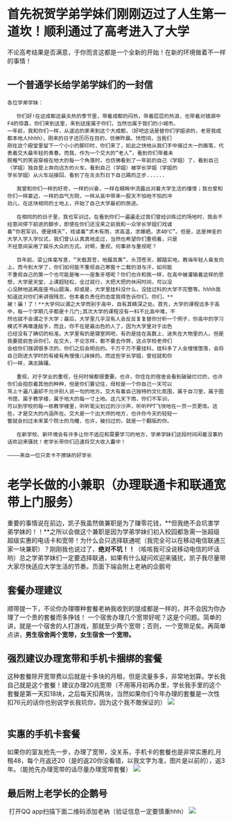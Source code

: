 # 首先祝贺学弟学妹们刚刚迈过了人生第一道坎！顺利通过了高考进入了大学  

 不论高考结果是否满意，于你而言这都是一个全新的开始！在新的环境做着不一样的事情！
 
## 一个普通学长给学弟学妹们的一封信

```
各位学弟学妹：

   你们好!在这成都这最炎热的季节里，带着成都的闷热，带着层层的热浪，也带着对镜湖中F4的惊喜，你们来到这里，来到这座属于你们，当然也属于我们的小城市。
一年前，我和你们一样，从遥远的家来到这个大成都，（好吧这话是替你们学姐讲的，老哥我成都本地人hhhh），刚来的日子还历历在目的，仿佛昨晨。恍惚间，当我们
刚在这个殿堂里留下一个小小的脚印时，你们来了，如此之快地从我们手中接过大一的画笔，代表着交大最年轻的青春。而我，作为一个交大的“老人”，看到你们带着未
脱稚气的笑容穿梭在地大的每一个角落时，也仿佛看到了一年前的自己（学姐）了，看到自己（学姐）独自登上奔向远方的火车，看到自己（学姐）被学长学姐（学姐的
学长学姐）从火车站接回，看到了在炎炎烈日下自己踢的正步......

   我曾和你们一样的好奇，一样的兴奋，一样在眼眸中流露出对着大学生活的憧憬；我也曾和你们一样豪迈，一样的血气方刚，一样从高中带来一股天不怕地不怕的冲
劲儿，在这块相同的土地上，开始了自己大学最初的旅途。
   
   在相同的的日子里，我也军训过。在看到你们一遍遍走过我们曾经训练过的场地时，我会不经意间停下前进的脚步，即使在你们还没来之前我和一众学长学姐们戏谑
着“你若军训，便是晴天”，戏谑着“求木有雨，求高温，求爆晒，求40℃”。但是，这是神圣的大学入学入学仪式，我们曾认认真真地走过，当然也希望你们重视着，只是
不经意间采用了娱乐大众的方式。对啊，重视，何事非与重视呢？
   
   百年前，梁公挥毫写意，“天载其苍，地履其黄”，头顶苍天，脚踏实地，教诲年轻人奋发向上。而今到大学了，你们如何能不重视自己寒窗十二载的泪与汗，如何能
不重视自己的第一个也可能是唯一一座象牙塔呢？你们也许和我一样，在高中被灌输着这样的思想，大学是天堂，上课超轻松，全过就行，大把大把的休闲时间，可以没
心没肺地逃离座座书山题海，抑或是，大学里挂科没什么，没挂过科的大学不完整等。hhhh我知道这对你们来讲很残忍，但本着负责任的态度我得告诉你们，你们，**
被！骗！了！**大学何以谓之大学而别于高中，自有其精深之处。首先，大学的课程远多于高中，每一个学期几乎都是十几门;其次大学的课程没有一科不比高中难，不
然也就不会谓之于大学；最后，大学里几乎没有人会反反复复替你分析一个例子，你高中的学习模式不再难逢敌手，而且，你不在是最出色的人了，因为大学里对于出色
已经没有了确切的标准。大学里有的是寝室网吧，有的是挂在高数上、迷失在大物里的人。但是我要提前告诉你们，在交大，不论怎样，都不要去作弊，这点学校老师们
会给你们强调很多次的，你们之后会明白的。千万千万不要挂科，挂科多了人会慢慢堕落，会将自己刚进大学时的有棱有角慢慢儿抹掉的。而这些学长学姐，曾经就和你
们一样，满志踌躇。
   
   重视，对于学业的重视，任何时候都很重要。也许，你住在的宿舍会看到破破烂烂的，也许你们会抱怨着其他的种种，但是你们要记住，母校是一个你自己一天可以
骂上十遍八遍却不允许别人说一句的地方。交大有着自己独特的文化氛围，属于自习室，属于图书馆，属于教学楼，属于地大的每一寸土地。这几天下雨，你们不军训，
可以到学校的每一栋教学楼里，听听笔尖划过的沙沙声，听听PPT飞快地在一页一页更改。这些，才是交大的内涵所在。交大是一个出大师的地方，也许你今天的轻轻一
瞥就会扫过未来某个院士的乌瞳，也许，被扫过的，就是一个翻版的你。
   
   在新学校、新环境会有许多让你不适应和需要学习的地方，学弟学妹们这段时间闲着没事的话欢迎来骚扰！老学长带你们迅速将交大收入囊中！
``` 

`
————来自一位只卖卡不撩妹的好学长 
`
 
# 老学长做的小兼职（办理联通卡和联通宽带上门服务）
重要的事情说在前边，凯子我虽然做兼职是为了赚零花钱，**但我绝不会坑害学弟学妹的！！**之所以会做这个兼职是因为学弟学妹们初入校园都急需一张超级超级实惠的电话卡和宽带！为什么会只选择联通呢（我完全可以在移动电信联通三家一块兼职）？刚刚我也说过了，**绝对不坑！！**（咳咳我可没说移动电信的坏话哟）总之学弟学妹们一定要选择联通，如果有什么疑问欢迎来骚扰，凯子我尽量带大家尽快适应大学生活的节奏。页面下端会附上老衲的企鹅号

## 套餐办理建议
顺带提一下，不论你办理哪种套餐老衲我收到的提成都是一样的，并不会因为你办理了一个贵的套餐而多挣钱！
一个宿舍办理几个宽带好呢？这是个问题。简单的讲，就是一个宿舍的人打游戏，那就至少两个宽带；否则，一个宽带足矣。再简单点讲，**男生宿舍两个宽带，女生宿舍一个宽带。**
## 强烈建议办理宽带和手机卡捆绑的套餐
这种套餐除开宽带费以后就是十多块的月租，但是流量多多，非常地划算。学长我自己就是这个套餐！建议办理20兆宽带（不用等月初再办里，学长我手里的这个套餐是第一天扣18块，之后每天扣两块，当然如果你们今年办理的套餐是一次性扣76元的话你也别说学长我坑你，因为这个我不敢保证的）
![](https://raw.githubusercontent.com/LittlePrincezk/ZhiMaiKaBuLiaoMeiDeHaoXueZhang/master/pictures/QQ%E5%9B%BE%E7%89%8720170715093859.jpg)                                                                                                      
 
## 实惠的手机卡套餐 
如果你的室友抢先一步，办理了宽带，没关系，手机卡的套餐也是非常实惠的,月租48，每个月返还20（是的返20你没看错，以我文字为准，图片是以前的），返3年。（能抢先办理宽带的话尽量办理宽带套餐）
![](https://raw.githubusercontent.com/LittlePrincezk/ZhiMaiKaBuLiaoMeiDeHaoXueZhang/master/pictures/QQ%E5%9B%BE%E7%89%8720170715093937.png)

## 最后附上老学长的企鹅号
 打开QQ app扫描下面二维码添加老衲（验证信息一定要慎重hhh）
 ![](https://raw.githubusercontent.com/LittlePrincezk/ZhiMaiKaBuLiaoMeiDeHaoXueZhang/master/pictures/qrcode_1500096956242.jpg)
 
 
